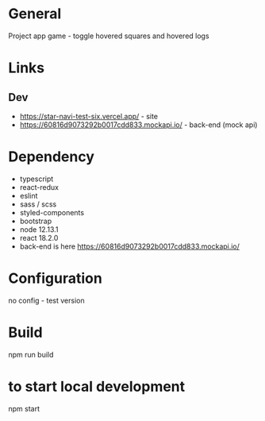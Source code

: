 # General

Project app game - toggle hovered squares and hovered logs

# Links

## Dev

* https://star-navi-test-six.vercel.app/ - site
* https://60816d9073292b0017cdd833.mockapi.io/ - back-end (mock api)


# Dependency

* typescript
* react-redux
* eslint
* sass / scss
* styled-components
* bootstrap
* node 12.13.1
* react 18.2.0
* back-end is here https://60816d9073292b0017cdd833.mockapi.io/

# Configuration
no config - test version

# Build
npm run build 

# to start local development
npm start
